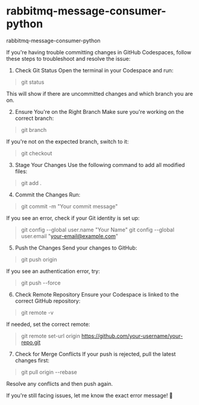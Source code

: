 # rabbitmq-message-consumer-python
rabbitmq-message-consumer-python

If you're having trouble committing changes in GitHub Codespaces, follow these steps to troubleshoot and resolve the issue:

1. Check Git Status
Open the terminal in your Codespace and run:

>git status

This will show if there are uncommitted changes and which branch you are on.

2. Ensure You're on the Right Branch
Make sure you're working on the correct branch:

>git branch

If you're not on the expected branch, switch to it:

>git checkout <branch-name>

3. Stage Your Changes
Use the following command to add all modified files:

>git add .

4. Commit the Changes
Run:

>git commit -m "Your commit message"

If you see an error, check if your Git identity is set up:

>git config --global user.name "Your Name"
>git config --global user.email "your-email@example.com"

5. Push the Changes
Send your changes to GitHub:

>git push origin <branch-name>

If you see an authentication error, try:

>git push --force

6. Check Remote Repository
Ensure your Codespace is linked to the correct GitHub repository:

>git remote -v

If needed, set the correct remote:

>git remote set-url origin https://github.com/your-username/your-repo.git

7. Check for Merge Conflicts
If your push is rejected, pull the latest changes first:

>git pull origin <branch-name> --rebase

Resolve any conflicts and then push again.

If you're still facing issues, let me know the exact error message! 🚀
